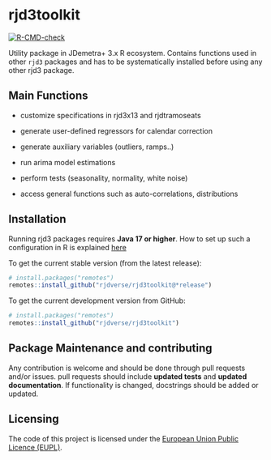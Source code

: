 
<!-- README.md is generated from README.Rmd. Please edit that file -->

# rjd3toolkit

<!-- badges: start -->

[![R-CMD-check](https://github.com/rjdverse/rjd3toolkit/actions/workflows/R-CMD-check.yaml/badge.svg)](https://github.com/rjdverse/rjd3toolkit/actions/workflows/R-CMD-check.yaml)
<!-- badges: end -->

Utility package in JDemetra+ 3.x R ecosystem. Contains functions used in
other `rjd3` packages and has to be systematically installed before
using any other rjd3 package.

## Main Functions

- customize specifications in rjd3x13 and rjdtramoseats

- generate user-defined regressors for calendar correction

- generate auxiliary variables (outliers, ramps..)

- run arima model estimations

- perform tests (seasonality, normality, white noise)

- access general functions such as auto-correlations, distributions

## Installation

Running rjd3 packages requires **Java 17 or higher**. How to set up such
a configuration in R is explained
[here](https://jdemetra-new-documentation.netlify.app/#Rconfig)

To get the current stable version (from the latest release):

``` r
# install.packages("remotes")
remotes::install_github("rjdverse/rjd3toolkit@*release")
```

To get the current development version from GitHub:

``` r
# install.packages("remotes")
remotes::install_github("rjdverse/rjd3toolkit")
```

## Package Maintenance and contributing

Any contribution is welcome and should be done through pull requests
and/or issues. pull requests should include **updated tests** and
**updated documentation**. If functionality is changed, docstrings
should be added or updated.

## Licensing

The code of this project is licensed under the [European Union Public
Licence (EUPL)](https://joinup.ec.europa.eu/page/eupl-text-11-12).
